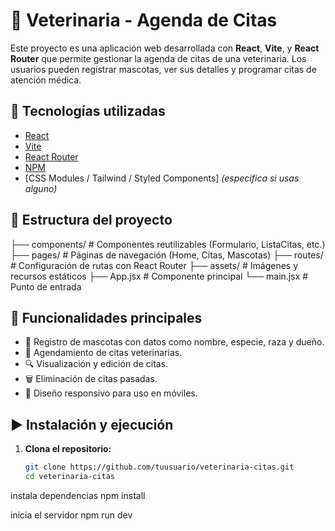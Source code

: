 # 🐾 Veterinaria - Agenda de Citas

Este proyecto es una aplicación web desarrollada con **React**, **Vite**, y **React Router** que permite gestionar la agenda de citas de una veterinaria. Los usuarios pueden registrar mascotas, ver sus detalles y programar citas de atención médica.

## 🚀 Tecnologías utilizadas

- [React](https://reactjs.org/)
- [Vite](https://vitejs.dev/)
- [React Router](https://reactrouter.com/)
- [NPM](https://www.npmjs.com/)
- [CSS Modules / Tailwind / Styled Components] *(especifica si usas alguno)*

## 📂 Estructura del proyecto
├── components/ # Componentes reutilizables (Formulario, ListaCitas, etc.)
├── pages/ # Páginas de navegación (Home, Citas, Mascotas)
├── routes/ # Configuración de rutas con React Router
├── assets/ # Imágenes y recursos estáticos
├── App.jsx # Componente principal
└── main.jsx # Punto de entrada

## 🧩 Funcionalidades principales

- 🐶 Registro de mascotas con datos como nombre, especie, raza y dueño.
- 📅 Agendamiento de citas veterinarias.
- 🔍 Visualización y edición de citas.
- 🗑️ Eliminación de citas pasadas.
- 📱 Diseño responsivo para uso en móviles.

## ▶️ Instalación y ejecución

1. **Clona el repositorio:**
   ```bash
   git clone https://github.com/tuusuario/veterinaria-citas.git
   cd veterinaria-citas

instala dependencias
npm install

inicia el servidor 
npm run dev